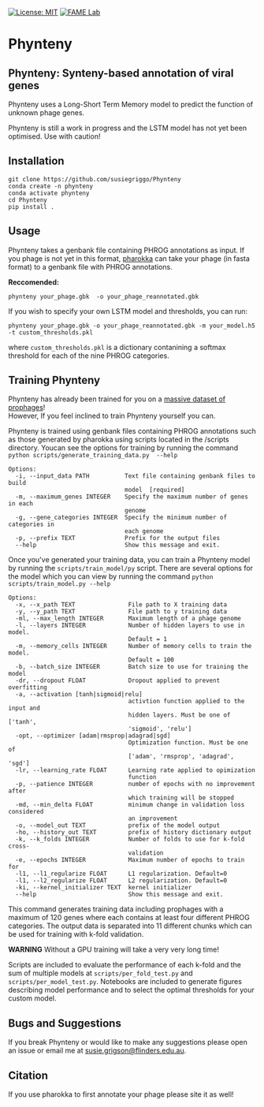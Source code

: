 [![License: MIT](https://img.shields.io/badge/License-MIT-yellow.svg)](https://opensource.org/licenses/MIT)
[![FAME Lab](https://img.shields.io/badge/Bioinformatics-EdwardsLab-03A9F4)](https://fame.flinders.edu.au/)


# Phynteny

## Phynteny: Synteny-based annotation of viral genes 

Phynteny uses a Long-Short Term Memory model to predict the function of unknown phage genes. <br> 

Phynteny is still a work in progress and the LSTM model has not yet been optimised. Use with caution! 

## Installation 

```
git clone https://github.com/susiegriggo/Phynteny
conda create -n phynteny
conda activate phynteny 
cd Phynteny 
pip install . 
```

## Usage 

Phynteny takes a genbank file containing PHROG annotations as input. If you phage is not yet in this format, [pharokka](https://github.com/gbouras13/pharokka) can take your phage (in fasta format) to a genbank file with PHROG annotations.  

**Reccomended:**  
```
phynteny your_phage.gbk  -o your_phage_reannotated.gbk 
```

If you wish to specify your own LSTM model and thresholds, you can run: 
```
phynteny your_phage.gbk -o your_phage_reannotated.gbk -m your_model.h5 -t custom_thresholds.pkl 
```

where ```custom_thresholds.pkl``` is a dictionary contanining a softmax threshold for each of the nine PHROG categories. 

## Training Phynteny 
Phynteny has already been trained for you on a [massive dataset of prophages](https://www.biorxiv.org/content/10.1101/2023.04.20.537752v1.abstract)!  
However, If you feel inclined to train Phynteny yourself you can. <br>

Phynteny is trained using genbank files containing PHROG annotations such as those generated by pharokka using scripts located in the /scripts directory. 
Youcan see the options for training by running the command ```python scripts/generate_training_data.py  --help```

```
Options:
  -i, --input_data PATH          Text file containing genbank files to build
                                 model  [required]
  -m, --maximum_genes INTEGER    Specify the maximum number of genes in each
                                 genome
  -g, --gene_categories INTEGER  Specify the minimum number of categories in
                                 each genome
  -p, --prefix TEXT              Prefix for the output files
  --help                         Show this message and exit.
 ```

Once you've generated your training data, you can train a Phynteny model by running the ```scripts/train_model/py``` script. There are several options for the model which you can view by running the command 
```python scripts/train_model.py --help```

```
Options:
  -x, --x_path TEXT               File path to X training data
  -y, --y_path TEXT               File path to y training data
  -ml, --max_length INTEGER       Maximum length of a phage genome
  -l, --layers INTEGER            Number of hidden layers to use in model.
                                  Default = 1
  -m, --memory_cells INTEGER      Number of memory cells to train the model.
                                  Default = 100
  -b, --batch_size INTEGER        Batch size to use for training the model
  -dr, --dropout FLOAT            Dropout applied to prevent overfitting
  -a, --activation [tanh|sigmoid|relu]
                                  activtion function applied to the input and
                                  hidden layers. Must be one of ['tanh',
                                  'sigmoid', 'relu']
  -opt, --optimizer [adam|rmsprop|adagrad|sgd]
                                  Optimization function. Must be one of
                                  ['adam', 'rmsprop', 'adagrad', 'sgd']
  -lr, --learning_rate FLOAT      Learning rate applied to opimization
                                  function
  -p, --patience INTEGER          number of epochs with no improvement after
                                  which training will be stopped
  -md, --min_delta FLOAT          minimum change in validation loss considered
                                  an improvement
  -o, --model_out TEXT            prefix of the model output
  -ho, --history_out TEXT         prefix of history dictionary output
  -k, --k_folds INTEGER           Number of folds to use for k-fold cross-
                                  validation
  -e, --epochs INTEGER            Maximum number of epochs to train for
  -l1, --l1_regularize FLOAT      L1 regularization. Default=0
  -l1, --l2_regularize FLOAT      L2 regularization. Default=0
  -ki, --kernel_initializer TEXT  kernel initializer
  --help                          Show this message and exit.
```

This command generates training data including prophages with a maximum of 120 genes where each contains at least four different PHROG categories. The output data is separated into 11 different chunks which can be used for training with k-fold validation. 

**WARNING** Without a GPU training will take a very very long time! 

Scripts are included to evaluate the performance of each k-fold and the sum of multiple models at ```scripts/per_fold_test.py``` and ```scripts/per_model_test.py```. Notebooks are included to generate figures describing model performance and to select the optimal thresholds for your custom model. 

## Bugs and Suggestions 
If you break Phynteny or would like to make any suggestions please open an issue or email me at susie.grigson@flinders.edu.au.  

## Citation 
If you use pharokka to first annotate your phage please site it as well! 
